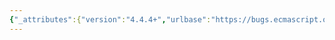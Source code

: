 ```yaml
---
{"_attributes":{"version":"4.4.4+","urlbase":"https://bugs.ecmascript.org/","maintainer":"dherman@mozilla.com"},"bug":{"bug_id":3004,"creation_ts":"2014-07-08 10:09:00 -0700","short_desc":"24.1.1.5 GetValueFromBuffer, 24.1.1.6 SetValueInBuffer: Assertion in step 1 does not take neutered buffers into account","delta_ts":"2014-07-19 18:29:25 -0700","product":"Draft for 6th Edition","component":"technical issue","version":"Rev 25: May 22, 2014 Draft","rep_platform":"All","op_sys":"All","bug_status":"RESOLVED","resolution":"FIXED","priority":"Normal","bug_severity":"normal","everconfirmed":true,"reporter":{"uid":"andrebargull","name":"André Bargull"},"assigned_to":{"uid":"allen","name":"Allen Wirfs-Brock"},"long_desc":[{"commentid":9140,"comment_count":0,"who":{"uid":"andrebargull","name":"André Bargull"},"bug_when":"2014-07-08 10:09:56 -0700","thetext":"24.1.1.5 GetValueFromBuffer ( arrayBuffer, byteIndex, type, isLittleEndian )\n24.1.1.6 SetValueInBuffer ( arrayBuffer, byteIndex, type, value, isLittleEndian )\n\nThe assertion in step 1 is not correct when the array buffer object has been neutered. \n\n\nSuggested alternative:\n---\n1.  Assert: byteIndex is a positive integer.\n2.  Let block be arrayBuffer’s [[ArrayBufferData]] internal slot.\n3.  Let byteLength be the value of arrayBuffer’s [[ArrayBufferByteLength]] internal slot.\n4.  Let elementSize be the Number value of the Element Size value specified in Table 44 for Element Type type.\n5.  Assert: byteIndex + elementSize ≤ byteLength or block is null.\n6.  If block is undefined or null, then throw a TypeError exception.\n---\n\n\nAlso: Why does GetValueFromBuffer/SetValueInBuffer handle [[ArrayBufferData]] == `undefined`? That case should never happen, right?"},{"commentid":9196,"comment_count":1,"who":{"uid":"allen","name":"Allen Wirfs-Brock"},"bug_when":"2014-07-14 18:25:25 -0700","thetext":"fixed in rev26 editor's draft\n\nGet/SetValueFrom/ToBuffer only called on initialized and non-neutered buffers."},{"commentid":9383,"comment_count":2,"who":{"uid":"allen","name":"Allen Wirfs-Brock"},"bug_when":"2014-07-19 18:29:25 -0700","thetext":"fixed in rev26"}]}}
---
```

